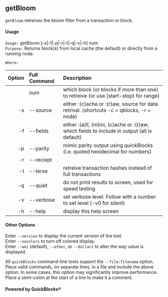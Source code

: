 ## getBloom

`getBloom` retreives the bloom filter from a transaction or block.
#### Usage

`Usage:`    getBloom [-s|-f|-p|-r|-t|-q|-v|-h] num  
`Purpose:`  Returns block(s) from local cache (the default) or directly from a running node.
             
`Where:`  

| Option | Full Command | Description |
| -------: | :------- | :------- |
|  | num | which block (or blocks if more than one) to retreive (or use [start-stop) for range) |
| -s | --source | either :(c)ache or :(r)aw, source for data retrival. (shortcuts -c = qblocks, -r = node) |
| -f | --fields | either :(a)ll, (m)ini, (c)ache or :(r)aw; which fields to include in output (all is default) |
| -p | --parity | mimic parity output using quickBlocks (i.e. quoted hexidecimal for numbers) |
| -r | --reciept |  |
| -t | --terse | retreive transaction hashes instead of full transactions |
| -q | --quiet | do not print results to screen, used for speed testing |
| -v | --verbose | set verbose level. Follow with a number to set level (-v0 for silent) |
| -h | --help | display this help screen |

#### Other Options

Enter `--version` to display the current version of the tool.  
Enter `--nocolors` to turn off colored display.  
Enter `--wei` (default), `--ether`, or `--dollars` to alter the way value is displayed.  

All `quickBlocks` command-line tools support the `--file:filename` option. Place valid commands, on separate lines, in a file and include the above option. In some cases, this option may significantly improve performance. Place a semi-colon at the start of a line to make it a comment.

#### Powered by QuickBlocks&reg;


